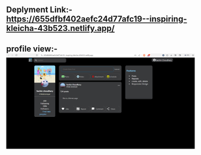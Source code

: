 ## Deplyment Link:- https://655dfbf402aefc24d77afc19--inspiring-kleicha-43b523.netlify.app/

## profile view:-![GitHub Logo](https://github.com/12013255sachin/tiny_terrible-app/blob/main/public/netlify.png)



